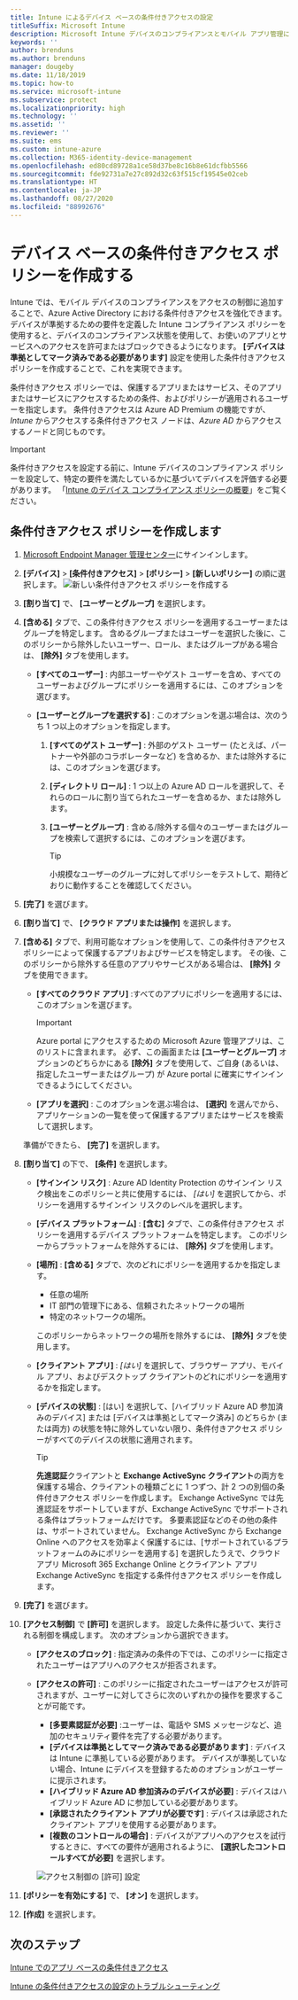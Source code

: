 ```yaml
---
title: Intune によるデバイス ベースの条件付きアクセスの設定
titleSuffix: Microsoft Intune
description: Microsoft Intune デバイスのコンプライアンスとモバイル アプリ管理に基づいて、デバイス ベースの条件付きアクセス ポリシーを作成する方法について説明します。
keywords: ''
author: brenduns
ms.author: brenduns
manager: dougeby
ms.date: 11/18/2019
ms.topic: how-to
ms.service: microsoft-intune
ms.subservice: protect
ms.localizationpriority: high
ms.technology: ''
ms.assetid: ''
ms.reviewer: ''
ms.suite: ems
ms.custom: intune-azure
ms.collection: M365-identity-device-management
ms.openlocfilehash: ed80cd89728a1ce58d37be8c16b8e61dcfbb5566
ms.sourcegitcommit: fde92731a7e27c892d32c63f515cf19545e02ceb
ms.translationtype: HT
ms.contentlocale: ja-JP
ms.lasthandoff: 08/27/2020
ms.locfileid: "88992676"
---
```

# <a name="create-a-device-based-conditional-access-policy"></a>デバイス ベースの条件付きアクセス ポリシーを作成する

Intune では、モバイル デバイスのコンプライアンスをアクセスの制御に追加することで、Azure Active Directory における条件付きアクセスを強化できます。 デバイスが準拠するための要件を定義した Intune コンプライアンス ポリシーを使用すると、デバイスのコンプライアンス状態を使用して、お使いのアプリとサービスへのアクセスを許可またはブロックできるようになります。 **[デバイスは準拠としてマーク済みである必要があります]** 設定を使用した条件付きアクセス ポリシーを作成することで、これを実現できます。

条件付きアクセス ポリシーでは、保護するアプリまたはサービス、そのアプリまたはサービスにアクセスするための条件、およびポリシーが適用されるユーザーを指定します。 条件付きアクセスは Azure AD Premium の機能ですが、*Intune* からアクセスする条件付きアクセス ノードは、*Azure AD* からアクセスするノードと同じものです。

> [!IMPORTANT]
> 条件付きアクセスを設定する前に、Intune デバイスのコンプライアンス ポリシーを設定して、特定の要件を満たしているかに基づいてデバイスを評価する必要があります。 「[Intune のデバイス コンプライアンス ポリシーの概要](device-compliance-get-started.md)」をご覧ください。

## <a name="create-conditional-access-policy"></a>条件付きアクセス ポリシーを作成します

1. [Microsoft Endpoint Manager 管理センター](https://go.microsoft.com/fwlink/?linkid=2109431)にサインインします。

2. **[デバイス]**  >  **[条件付きアクセス]**  >  **[ポリシー]**  >  **[新しいポリシー]** の順に選択します。
  ![新しい条件付きアクセス ポリシーを作成する](./media/create-conditional-access-intune/create-ca.png)

3. **[割り当て]** で、 **[ユーザーとグループ]** を選択します。

4. **[含める]** タブで、この条件付きアクセス ポリシーを適用するユーザーまたはグループを特定します。 含めるグループまたはユーザーを選択した後に、このポリシーから除外したいユーザー、ロール、またはグループがある場合は、 **[除外]** タブを使用します。

   - **[すべてのユーザー]** : 内部ユーザーやゲスト ユーザーを含め、すべてのユーザーおよびグループにポリシーを適用するには、このオプションを選びます。

   - **[ユーザーとグループを選択する]** : このオプションを選ぶ場合は、次のうち 1 つ以上のオプションを指定します。
  
     1. **[すべてのゲスト ユーザー]** : 外部のゲスト ユーザー (たとえば、パートナーや外部のコラボレーターなど) を含めるか、または除外するには、このオプションを選びます。

     2. **[ディレクトリ ロール]** : 1 つ以上の Azure AD ロールを選択して、それらのロールに割り当てられたユーザーを含めるか、または除外します。

     3. **[ユーザーとグループ]** : 含める/除外する個々のユーザーまたはグループを検索して選択するには、このオプションを選びます。

        > [!TIP]
        > 小規模なユーザーのグループに対してポリシーをテストして、期待どおりに動作することを確認してください。

5. **[完了]** を選びます。

6. **[割り当て]** で、 **[クラウド アプリまたは操作]** を選択します。

7. **[含める]** タブで、利用可能なオプションを使用して、この条件付きアクセス ポリシーによって保護するアプリおよびサービスを特定します。 その後、このポリシーから除外する任意のアプリやサービスがある場合は、 **[除外]** タブを使用できます。

   - **[すべてのクラウド アプリ]** :すべてのアプリにポリシーを適用するには、このオプションを選びます。
     > [!IMPORTANT]
     > Azure portal にアクセスするための Microsoft Azure 管理アプリは、このリストに含まれます。 必ず、この画面または **[ユーザーとグループ]** オプションのどちらかにある **[除外]** タブを使用して、ご自身 (あるいは、指定したユーザーまたはグループ) が Azure portal に確実にサインインできるようにしてください。 

   - **[アプリを選択]** : このオプションを選ぶ場合は、 **[選択]** を選んでから、アプリケーションの一覧を使って保護するアプリまたはサービスを検索して選択します。

   準備ができたら、 **[完了]** を選択します。

8. **[割り当て]** の下で、 **[条件]** を選択します。

   - **[サインイン リスク]** : Azure AD Identity Protection のサインイン リスク検出をこのポリシーと共に使用するには、 *[はい]* を選択してから、ポリシーを適用するサインイン リスクのレベルを選択します。

   - **[デバイス プラットフォーム]** : **[含む]** タブで、この条件付きアクセス ポリシーを適用するデバイス プラットフォームを特定します。 このポリシーからプラットフォームを除外するには、 **[除外]** タブを使用します。

   - **[場所]** : **[含める]** タブで、次のどれにポリシーを適用するかを指定します。
     - 任意の場所
     - IT 部門の管理下にある、信頼されたネットワークの場所
     - 特定のネットワークの場所。

     このポリシーからネットワークの場所を除外するには、 **[除外]** タブを使用します。

   - **[クライアント アプリ]** : *[はい]* を選択して、ブラウザー アプリ、モバイル アプリ、およびデスクトップ クライアントのどれにポリシーを適用するかを指定します。

   - **[デバイスの状態]** : [はい] を選択して、[ハイブリッド Azure AD 参加済みのデバイス] または [デバイスは準拠としてマーク済み] のどちらか (または両方) の状態を特に除外していない限り、条件付きアクセス ポリシーがすべてのデバイスの状態に適用されます。

     > [!TIP]
     > **先進認証**クライアントと **Exchange ActiveSync クライアント**の両方を保護する場合、クライアントの種類ごとに 1 つずつ、計 2 つの別個の条件付きアクセス ポリシーを作成します。 Exchange ActiveSync では先進認証をサポートしていますが、Exchange ActiveSync でサポートされる条件はプラットフォームだけです。 多要素認証などのその他の条件は、サポートされていません。 Exchange ActiveSync から Exchange Online へのアクセスを効率よく保護するには、[サポートされているプラットフォームのみにポリシーを適用する] を選択したうえで、クラウド アプリ Microsoft 365 Exchange Online とクライアント アプリ Exchange ActiveSync を指定する条件付きアクセス ポリシーを作成します。

9. **[完了]** を選びます。

10. **[アクセス制御]** で **[許可]** を選択します。 設定した条件に基づいて、実行される制御を構成します。  次のオプションから選択できます。

    - **[アクセスのブロック]** : 指定済みの条件の下では、このポリシーに指定されたユーザーはアプリへのアクセスが拒否されます。
    - **[アクセスの許可]** : このポリシーに指定されたユーザーはアクセスが許可されますが、ユーザーに対してさらに次のいずれかの操作を要求することが可能です。
      - **[多要素認証が必要]** :ユーザーは、電話や SMS メッセージなど、追加のセキュリティ要件を完了する必要があります。
      - **[デバイスは準拠としてマーク済みである必要があります]** : デバイスは Intune に準拠している必要があります。 デバイスが準拠していない場合、Intune にデバイスを登録するためのオプションがユーザーに提示されます。
      - **[ハイブリッド Azure AD 参加済みのデバイスが必要]** : デバイスはハイブリッド Azure AD に参加している必要があります。
      - **[承認されたクライアント アプリが必要です]** : デバイスは承認されたクライアント アプリを使用する必要があります。 
      - **[複数のコントロールの場合]** : デバイスがアプリへのアクセスを試行するときに、すべての要件が適用されるように、 **[選択したコントロールすべてが必要]** を選択します。

      ![アクセス制御の [許可] 設定](./media/create-conditional-access-intune/create-ca-grant-access-settings.png)

11. **[ポリシーを有効にする]** で、 **[オン]** を選択します。

12. **[作成]** を選択します。

## <a name="next-steps"></a>次のステップ

[Intune でのアプリ ベースの条件付きアクセス](app-based-conditional-access-intune.md)

[Intune の条件付きアクセスの設定のトラブルシューティング](https://support.microsoft.com/help/4456106)
